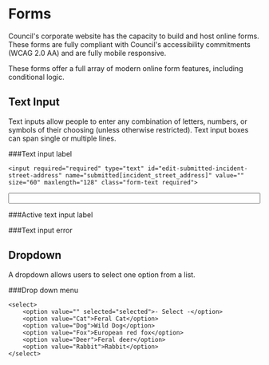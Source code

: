 # Forms

Council's corporate website has the capacity to build and host online forms. These forms are fully compliant with Council's accessibility commitments (WCAG 2.0 AA) and are fully mobile responsive. These forms offer a full array of modern online form features, including conditional logic. 

## Text Input

Text inputs allow people to enter any combination of letters, numbers, or symbols of their choosing (unless otherwise restricted). Text input boxes can span single or multiple lines.

###Text input label
```
<input required="required" type="text" id="edit-submitted-incident-street-address" name="submitted[incident_street_address]" value="" size="60" maxlength="128" class="form-text required">
```

<input required="required" type="text" id="edit-submitted-incident-street-address" name="submitted[incident_street_address]" value="" size="60" maxlength="128" class="form-text required">

###Active text input label

###Text input error


## Dropdown
A dropdown allows users to select one option from a list.

###Drop down menu

```
<select>
    <option value="" selected="selected">- Select -</option>
    <option value="Cat">Feral Cat</option>
    <option value="Dog">Wild Dog</option>
    <option value="Fox">European red fox</option>
    <option value="Deer">Feral deer</option>
    <option value="Rabbit">Rabbit</option>    
</select>
```

